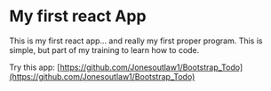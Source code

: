 # My first react App

This is my first react app... and really my first proper program. This is simple,
but part of my training to learn how to code.

Try this app:
[https://github.com/Jonesoutlaw1/Bootstrap_Todo](https://github.com/Jonesoutlaw1/Bootstrap_Todo)
